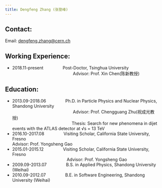 ```yaml
---
title: Dengfeng Zhang (张登峰)
---
```


Contact:
---
Email: dengfeng.zhang@cern.ch 

Working Experience:
---

* 2018.11-present  &emsp;&emsp;&emsp;&emsp;  Post-Doctor, Tsinghua University\
&emsp;&emsp;&emsp;&emsp;&emsp;&emsp;&emsp;&emsp;&emsp;&emsp;&emsp;&emsp;&emsp;&emsp; Advisor: Prof. Xin Chen(陈新教授)


Education:
---
* 2013.09-2018.06  &emsp;&emsp;&emsp;&emsp;  Ph.D. in Particle Physics and Nuclear Physics, Shandong University\
&emsp;&emsp;&emsp;&emsp;&emsp;&emsp;&emsp;&emsp;&emsp;&emsp;&emsp;&emsp;&emsp;&emsp; Advisor: Prof. Chengguang Zhu(祝成光教授)\
&emsp;&emsp;&emsp;&emsp;&emsp;&emsp;&emsp;&emsp;&emsp;&emsp;&emsp;&emsp;&emsp;&emsp;Thesis: Search for new phenomena in dijet events with the ATLAS detector at √s = 13 TeV
* 2016.10-2017.08  &emsp;&emsp;&emsp;&emsp;  Visiting Scholar, California State University, Fresno\
Advisor: Prof. Yongsheng Gao
* 2015.01-2015.12  &emsp;&emsp;&emsp;&emsp;  Visiting Scholar, California State University, Fresno\
  &emsp;&emsp;&emsp;&emsp;    &emsp;&emsp;&emsp;&emsp;    &emsp;&emsp;&emsp;&emsp;  Advisor: Prof. Yongsheng Gao
* 2009.09-2013.07  &emsp;&emsp;&emsp;&emsp;  B.S. in Applied Physics, Shandong University (Weihai)
* 2010.09-2012.07  &emsp;&emsp;&emsp;&emsp;  B.E. in Software Engineering, Shandong University (Weihai)
